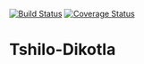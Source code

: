 [![Build Status](https://travis-ci.org/botswana-harvard/tshilo-dikotla.svg?branch=develop)](https://travis-ci.org/botswana-harvard/tshilo-dikotla) [![Coverage Status](https://coveralls.io/repos/botswana-harvard/tshilo-dikotla/badge.svg?branch=develop&service=github)](https://coveralls.io/github/botswana-harvard/tshilo-dikotla?branch=develop)

# Tshilo-Dikotla